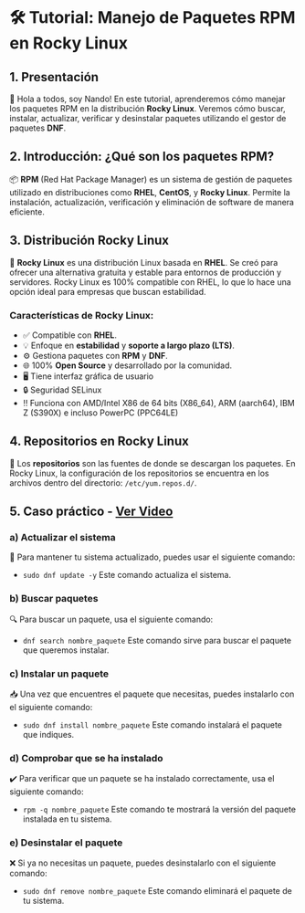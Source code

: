 # 🛠️ Tutorial: Manejo de Paquetes RPM en Rocky Linux

## 1. Presentación  
👋 Hola a todos, soy Nando! En este tutorial, aprenderemos cómo manejar los paquetes RPM en la distribución **Rocky Linux**. Veremos cómo buscar, instalar, actualizar, verificar y desinstalar paquetes utilizando el gestor de paquetes **DNF**.

## 2. Introducción: ¿Qué son los paquetes RPM?  
📦 **RPM** (Red Hat Package Manager) es un sistema de gestión de paquetes utilizado en distribuciones como **RHEL**, **CentOS**, y **Rocky Linux**. Permite la instalación, actualización, verificación y eliminación de software de manera eficiente.

## 3. Distribución Rocky Linux  
🐧 **Rocky Linux** es una distribución Linux basada en **RHEL**. Se creó para ofrecer una alternativa gratuita y estable para entornos de producción y servidores. Rocky Linux es 100% compatible con RHEL, lo que lo hace una opción ideal para empresas que buscan estabilidad.

### Características de Rocky Linux:  
- ✅ Compatible con **RHEL**.  
- 💡 Enfoque en **estabilidad** y **soporte a largo plazo (LTS)**.  
- ⚙️ Gestiona paquetes con **RPM** y **DNF**.  
- 🌐 100% **Open Source** y desarrollado por la comunidad.
- 🖥️ Tiene interfaz gráfica de usuario
- 🔒 Seguridad SELinux
- ‼️ Funciona con AMD/Intel X86 de 64 bits (X86_64), ARM (aarch64), IBM Z (S390X) e incluso PowerPC (PPC64LE)

## 4. Repositorios en Rocky Linux  
📁 Los **repositorios** son las fuentes de donde se descargan los paquetes. En Rocky Linux, la configuración de los repositorios se encuentra en los archivos dentro del directorio: `/etc/yum.repos.d/`.

## 5. Caso práctico - [Ver Video](https://www.youtube.com/watch?v=gAogyX_lZio)

### a) **Actualizar el sistema**  
🔄 Para mantener tu sistema actualizado, puedes usar el siguiente comando:
- `sudo dnf update -y`
Este comando actualiza el sistema.

### b) Buscar paquetes
🔍 Para buscar un paquete, usa el siguiente comando:
- `dnf search nombre_paquete`
Este comando sirve para buscar el paquete que queremos instalar.

### c) Instalar un paquete
📥 Una vez que encuentres el paquete que necesitas, puedes instalarlo con el siguiente comando:
- `sudo dnf install nombre_paquete`
Este comando instalará el paquete que indiques.

### d) Comprobar que se ha instalado
✔️ Para verificar que un paquete se ha instalado correctamente, usa el siguiente comando:
- `rpm -q nombre_paquete`
Este comando te mostrará la versión del paquete instalada en tu sistema.

### e) Desinstalar el paquete
❌ Si ya no necesitas un paquete, puedes desinstalarlo con el siguiente comando:
- `sudo dnf remove nombre_paquete`
Este comando eliminará el paquete de tu sistema.
